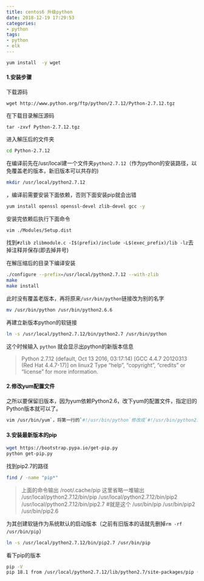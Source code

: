 ```yaml
---
title: centos6 升级python
date: 2018-12-19 17:29:53
categories:
- python
tags:
- python
- elk
---
```




```sh
yum install  -y wget
```

#### 1.安装步骤

下载源码

```
wget http://www.python.org/ftp/python/2.7.12/Python-2.7.12.tgz
```

在下载目录解压源码

```
tar -zxvf Python-2.7.12.tgz
```

进入解压后的文件夹

```sh
cd Python-2.7.12
```

在编译前先在/usr/local建一个文件夹`python2.7.12`（作为python的安装路径，以免覆盖老的版本，新旧版本可以共存的)

```sh
mkdir /usr/local/python2.7.12
```

，编译前需要安装下面依赖，否则下面安装pip就会出错

```sh
yum install openssl openssl-devel zlib-devel gcc -y
```

安装完依赖后执行下面命令

```sh
vim ./Modules/Setup.dist
```

找到`#zlib zlibmodule.c -I$(prefix)/include -L$(exec_prefix)/lib -lz`去掉注释并保存(即去掉井号)

在解压缩后的目录下编译安装

```sh
./configure --prefix=/usr/local/python2.7.12 --with-zlib
make
make install
```

此时没有覆盖老版本，再将原来`/usr/bin/python`链接改为别的名字

```sh
mv /usr/bin/python /usr/bin/python2.6.6
```

再建立新版本python的软链接

```sh
ln -s /usr/local/python2.7.12/bin/python2.7 /usr/bin/python
```

这个时候输入
`python`
就会显示出python的新版本信息

> Python 2.7.12 (default, Oct 13 2016, 03:17:14)
> [GCC 4.4.7 20120313 (Red Hat 4.4.7-17)] on linux2
> Type “help”, “copyright”, “credits” or “license” for more information.

#### 2.修改yum配置文件

之所以要保留旧版本，因为yum依赖Python2.6，改下yum的配置文件，指定旧的Python版本就可以了。

```sh
vim /usr/bin/yum`，将第一行的`#!/usr/bin/python`修改成`#!/usr/bin/python2.6.6
```

#### 3.安装最新版本的pip

```sh
wget https://bootstrap.pypa.io/get-pip.py
python get-pip.py
```

找到pip2.7的路径

```sh
find / -name "pip*"
```

> 上面的命令输出
> /root/.cache/pip
> 这里省略一堆输出
> /usr/local/python2.7.12/bin/pip
> /usr/local/python2.7.12/bin/pip2
> /usr/local/python2.7.12/bin/pip2.7 #就是这个
> /usr/bin/pip
> /usr/bin/pip2
> /usr/bin/pip2.6

为其创建软链作为系统默认的启动版本（之前有旧版本的话就先删掉`rm -rf /usr/bin/pip`）

```sh
ln -s /usr/local/python2.7.12/bin/pip2.7 /usr/bin/pip
```

看下pip的版本

```sh
pip -V
pip 18.1 from /usr/local/python2.7.12/lib/python2.7/site-packages/pip (python 2.7)
```







